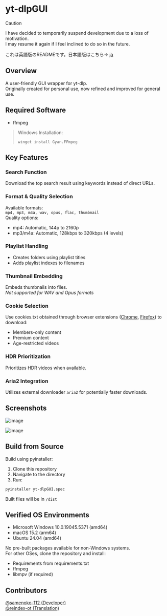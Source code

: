 # yt-dlpGUI

> [!CAUTION]
> I have decided to temporarily suspend development due to a loss of motivation.  
> I may resume it again if I feel inclined to do so in the future.

これは英語版のREADMEです。日本語版はこちら→ [ja](README.ja.md)

## Overview
A user-friendly GUI wrapper for yt-dlp.  
Originally created for personal use, now refined and improved for general use.

## Required Software
- ffmpeg

> Windows Installation:
> ```bash:terminal
> winget install Gyan.FFmpeg
> ```

## Key Features
### Search Function
Download the top search result using keywords instead of direct URLs.

### Format & Quality Selection
Available formats:  
`mp4, mp3, m4a, wav, opus, flac, thumbnail`  
Quality options:  
- mp4: Automatic, 144p to 2160p  
- mp3/m4a: Automatic, 128kbps to 320kbps (4 levels)

### Playlist Handling
- Creates folders using playlist titles  
- Adds playlist indexes to filenames

### Thumbnail Embedding
Embeds thumbnails into files.  
*Not supported for WAV and Opus formats*

### Cookie Selection
Use cookies.txt obtained through browser extensions ([Chrome](https://chromewebstore.google.com/detail/get-cookiestxt-locally/cclelndahbckbenkjhflpdbgdldlbecc), [Firefox](https://addons.mozilla.org/en-US/firefox/addon/cookies-txt/)) to download:  
- Members-only content  
- Premium content  
- Age-restricted videos

### HDR Prioritization
Prioritizes HDR videos when available.

### Aria2 Integration
Utilizes external downloader `aria2` for potentially faster downloads.

## Screenshots

![image](https://github.com/user-attachments/assets/41a929f1-b9e3-497f-afb4-3335e6de8198)

![image](https://github.com/user-attachments/assets/239eef17-f7b3-4133-89bb-ff72e0d44a2e)

## Build from Source
Build using pyinstaller:

1. Clone this repository
2. Navigate to the directory
3. Run:
```bash
pyinstaller yt-dlpGUI.spec
```

Built files will be in `/dist`

## Verified OS Environments
- Microsoft Windows 10.0.19045.5371 (amd64)
- macOS 15.2 (arm64)
- Ubuntu 24.04 (amd64)

No pre-built packages available for non-Windows systems.  
For other OSes, clone the repository and install:
- Requirements from requirements.txt
- ffmpeg
- libmpv (if required)

## Contributors
[@samenoko-112 (Developer)](https://github.com/samenoko-112)  
[@reindex-ot (Translation)](https://github.com/reindex-ot)
